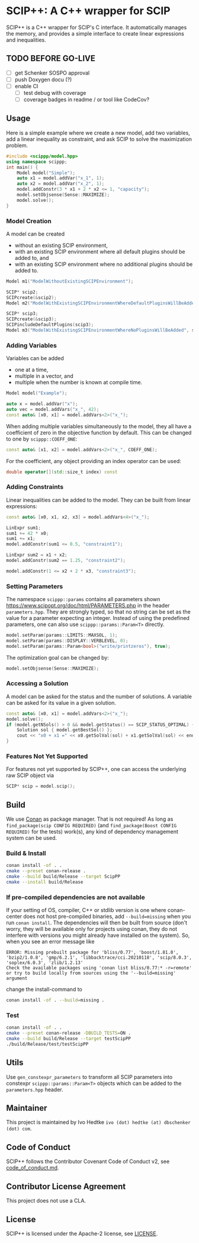 # SCIP++: A C++ wrapper for SCIP

SCIP++ is a C++ wrapper for SCIP's C interface.
It automatically manages the memory, and provides a simple interface to create linear expressions and inequalities.

## TODO BEFORE GO-LIVE

- [ ] get Schenker SOSPO approval
- [ ] push Doxygen docu (?)
- [ ] enable CI
  - [ ] test debug with coverage
  - [ ] coverage badges in readme / or tool like CodeCov?

## Usage

Here is a simple example where we create a new model, add two variables, add a linear inequality as constraint, and ask
SCIP to solve the maximization problem.

```cpp
#include <scippp/model.hpp>
using namespace scippp;
int main() {
    Model model("Simple");
    auto x1 = model.addVar("x_1", 1);
    auto x2 = model.addVar("x_2", 1);
    model.addConstr(3 * x1 + 2 * x2 <= 1, "capacity");
    model.setObjsense(Sense::MAXIMIZE);
    model.solve();
}
```

### Model Creation

A model can be created

* without an existing SCIP environment,
* with an existing SCIP environment where all default plugins should be added to, and
* with an existing SCIP environment where no additional plugins should be added to.

```cpp
Model m1("ModelWithoutExistingSCIPEnvironment");

SCIP* scip2;
SCIPcreate(&scip2);
Model m2("ModelWithExistingSCIPEnvironmentWhereDefaultPluginsWillBeAdded", scip2);

SCIP* scip3;
SCIPcreate(&scip3);
SCIPincludeDefaultPlugins(scip3);
Model m3("ModelWithExistingSCIPEnvironmentWhereNoPluginsWillBeAdded", scip3, false);
```

### Adding Variables

Variables can be added

* one at a time,
* multiple in a vector, and
* multiple when the number is known at compile time.

```cpp
Model model("Example");

auto x = model.addVar("x");
auto vec = model.addVars("x_", 42);
const auto& [x0, x1] = model.addVars<2>("x_");
```

When adding multiple variables simultaneously to the model, they all have a coefficient of zero in the objective
function by default.
This can be changed to one by `scippp::COEFF_ONE`:
```cpp
const auto& [x1, x2] = model.addVars<2>("x_", COEFF_ONE);
```

For the coefficient, any object providing an index operator can be used:
```cpp
double operator[](std::size_t index) const
```

### Adding Constraints

Linear inequalities can be added to the model. They can be built from linear expressions:

```cpp
const auto& [x0, x1, x2, x3] = model.addVars<4>("x_");

LinExpr sum1;
sum1 += 42 * x0;
sum1 += x1;
model.addConstr(sum1 <= 0.5, "constraint1");

LinExpr sum2 = x1 + x2;
model.addConstr(sum2 == 1.25, "constraint2");

model.addConstr(1 <= x2 + 2 * x3, "constraint3");
```

### Setting Parameters

The namespace `scippp::params` contains all parameters shown https://www.scipopt.org/doc/html/PARAMETERS.php in the
header `parameters.hpp`. They are strongly typed, so that no string can be set as the value for a parameter expecting an
integer. Instead of using the predefined parameters, one can also use `scippp::params::Param<T>` directly.

```cpp
model.setParam(params::LIMITS::MAXSOL, 1);
model.setParam(params::DISPLAY::VERBLEVEL, 0);
model.setParam(params::Param<bool>("write/printzeros"), true);
```

The optimization goal can be changed by:
```cpp
model.setObjsense(Sense::MAXIMIZE);
```

### Accessing a Solution

A model can be asked for the status and the number of solutions.
A variable can be asked for its value in a given solution.

```cpp
const auto& [x0, x1] = model.addVars<2>("x_");
model.solve();
if (model.getNSols() > 0 && model.getStatus() == SCIP_STATUS_OPTIMAL) {
    Solution sol { model.getBestSol() };
    cout << "x0 + x1 =" << x0.getSolVal(sol) + x1.getSolVal(sol) << endl;
}
```

### Features Not Yet Supported

For features not yet supported by SCIP++, one can access the underlying raw SCIP object via

```cpp
SCIP* scip = model.scip();
```

## Build

We use [Conan](https://conan.io/center/) as package manager.
That is not required! As long as `find_package(scip CONFIG REQUIRED)` (and `find_package(Boost CONFIG REQUIRED)` for
the tests) work(s), any kind of dependency management system can be used.

### Build & Install

```bash
conan install -of . .
cmake --preset conan-release .
cmake --build build/Release --target ScipPP
cmake --install build/Release
```

### If pre-compiled dependencies are not available

If your setting of OS, compiler, C++ or stdlib version is one where conan-center does not host pre-compiled binaries,
add `--build=missing` when you run `conan install`. The dependencies will then be built from source (don't worry, they
will be available only for projects using conan, they do not interfere with versions you might already have installed
on the system). So, when you see an error message like

```
ERROR: Missing prebuilt package for 'bliss/0.77', 'boost/1.81.0', 'bzip2/1.0.8', 'gmp/6.2.1', 'libbacktrace/cci.20210118', 'scip/8.0.3', 'soplex/6.0.3', 'zlib/1.2.13'
Check the available packages using 'conan list bliss/0.77:* -r=remote'
or try to build locally from sources using the '--build=missing' argument
```

change the install-command to

```bash
conan install -of . --build=missing .
```

### Test

```bash
conan install -of . .
cmake --preset conan-release -DBUILD_TESTS=ON .
cmake --build build/Release --target testScipPP
./build/Release/test/testScipPP
```

## Utils

Use `gen_constexpr_parameters` to transform all SCIP parameters into constexpr `scippp::params::Param<T>` objects which
can be added to the `parameters.hpp` header.

## Maintainer

This project is maintained by Ivo Hedtke `ivo (dot) hedtke (at) dbschenker (dot) com`.

## Code of Conduct

SCIP++ follows the Contributor Covenant Code of Conduct v2, see [code_of_conduct.md](code_of_conduct.md).

## Contributor License Agreement

This project does not use a CLA.

## License

SCIP++ is licensed under the Apache-2 license, see [LICENSE](LICENSE).

